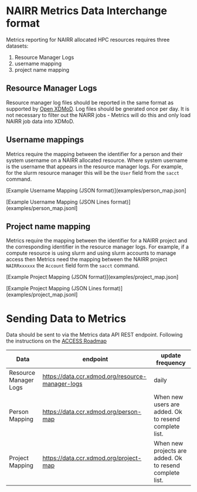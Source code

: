 # NAIRR Metrics Data Interchange format

Metrics reporting for NAIRR allocated HPC resources requires three
datasets:

1. Resource Manager Logs
1. username mapping
1. project name mapping


## Resource Manager Logs

Resource manager log files should be reported in the same format as supported
by [Open XDMoD](https://open.xdmod.org/). Log files should be gnerated once
per day. It is not necessary to filter out the NAIRR jobs - Metrics will do this
and only load NAIRR job data into XDMoD.

## Username mappings

Metrics require the mapping between the identifier for a person and their system username
on a NAIRR allocated resource. Where system username is the username that appears in
the resource manager logs. For example, for the slurm resource manager this will be the `User`
field from the `sacct` command.

[Example Username Mapping \(JSON format\)](examples/person_map.json]

[Example Username Mapping \(JSON Lines format\)](examples/person_map.jsonl]

## Project name mapping

Metrics require the mapping between the identifier for a NAIRR project and the corresponding
identifier in the resource manager logs. For example, if a compute resource is using
slurm and using slurm accounts to manage access then Metrics need the mapping
between the NAIRR project `NAIRRxxxxxx` the `Account` field form the `sacct` command.

[Example Project Mapping \(JSON format\)](examples/project_map.json]

[Example Project Mapping \(JSON Lines format\)](examples/project_map.jsonl]

# Sending Data to Metrics

Data should be sent to via the Metrics data API REST endpoint. Following the 
instructions on the [ACCESS Roadmap](https://readthedocs.access-ci.org/projects/integration-roadmaps/en/latest/tasks/NonACCESSUtilizationReporting_v1.html)

|  Data  | endpoint | update frequency |
| ------ | -------- | ---------------- |
| Resource Manager Logs | https://data.ccr.xdmod.org/resource-manager-logs | daily |
| Person Mapping        | https://data.ccr.xdmod.org/person-map |  When new users are added. Ok to resend complete list. |
| Project Mapping        | https://data.ccr.xdmod.org/project-map |  When new projects are added. Ok to resend complete list. |
